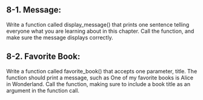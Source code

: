 ## 8-1. Message:
Write a function called display_message() that prints one sentence telling
everyone what you are learning about in this chapter. Call the function, and
make sure the message displays correctly.

## 8-2. Favorite Book:
Write a function called favorite_book() that accepts one parameter, title.
The function should print a message, such as One of my favorite books is Alice
in Wonderland. Call the function, making sure to include a book title as an
argument in the function call.